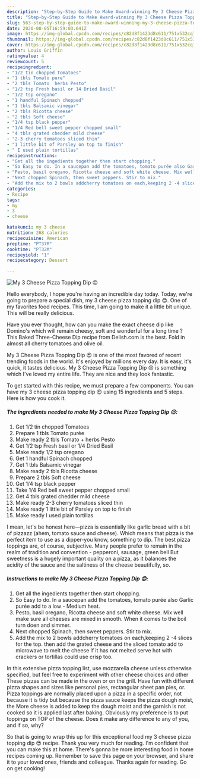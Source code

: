 ```yaml
---
description: "Step-by-Step Guide to Make Award-winning My 3 Cheese Pizza Topping Dip 😍"
title: "Step-by-Step Guide to Make Award-winning My 3 Cheese Pizza Topping Dip 😍"
slug: 563-step-by-step-guide-to-make-award-winning-my-3-cheese-pizza-topping-dip
date: 2020-08-05T16:59:03.641Z
image: https://img-global.cpcdn.com/recipes/c82d8f1423d8c611/751x532cq70/my-3-cheese-pizza-topping-dip-😍-recipe-main-photo.jpg
thumbnail: https://img-global.cpcdn.com/recipes/c82d8f1423d8c611/751x532cq70/my-3-cheese-pizza-topping-dip-😍-recipe-main-photo.jpg
cover: https://img-global.cpcdn.com/recipes/c82d8f1423d8c611/751x532cq70/my-3-cheese-pizza-topping-dip-😍-recipe-main-photo.jpg
author: Louis Griffin
ratingvalue: 4
reviewcount: 5
recipeingredient:
- "1/2 tin chopped Tomatoes"
- "1 tbls Tomato pure"
- "2 tbls Tomato  herbs Pesto"
- "1/2 tsp Fresh basil or 14 Dried Basil"
- "1/2 tsp oregano"
- "1 handful Spinach chopped"
- "1 tbls Balsamic vinegar"
- "2 tbls Ricotta cheese"
- "2 tbls Soft cheese"
- "1/4 tsp black pepper"
- "1/4 Red bell sweet pepper chopped small"
- "4 tbls grated chedder mild cheese"
- "2-3 cherry tomatoes sliced thin"
- "1 little bit of Parsley on top to finish"
- " I used plain tortillas"
recipeinstructions:
- "Get all the ingedients together then start chopping."
- "So Easy to do. In a saucepan add the tomatoes, tomato purée also Garlic purée add to a low - Medium heat."
- "Pesto, basil oregano, Ricotta cheese and soft white cheese. Mix well make sure all cheeses are mixed in smooth. When it comes to the boil turn doen and simmer."
- "Next chopped Spinach, then sweet peppers. Stir to mix."
- "Add the mix to 2 bowls addcherry tomatoes on each,keeping 2 -4 slices for the top. then add the grated cheese and the sliced tomato add to microwave to melt the cheese if it has not melted serve hot with crackers or tortillas could use crisp too."
categories:
- Recipe
tags:
- my
- 3
- cheese

katakunci: my 3 cheese 
nutrition: 268 calories
recipecuisine: American
preptime: "PT37M"
cooktime: "PT32M"
recipeyield: "1"
recipecategory: Dessert

---
```



![My 3 Cheese Pizza Topping Dip 😍](https://img-global.cpcdn.com/recipes/c82d8f1423d8c611/751x532cq70/my-3-cheese-pizza-topping-dip-😍-recipe-main-photo.jpg)

Hello everybody, I hope you're having an incredible day today. Today, we're going to prepare a special dish, my 3 cheese pizza topping dip 😍. One of my favorites food recipes. This time, I am going to make it a little bit unique. This will be really delicious.

Have you ever thought, how can you make the exact cheese dip like Domino&#39;s which will remain cheesy, soft and wonderful for a long time ? This Baked Three-Cheese Dip recipe from Delish.com is the best. Fold in almost all cherry tomatoes and olive oil.

My 3 Cheese Pizza Topping Dip 😍 is one of the most favored of recent trending foods in the world. It's enjoyed by millions every day. It is easy, it's quick, it tastes delicious. My 3 Cheese Pizza Topping Dip 😍 is something which I've loved my entire life. They are nice and they look fantastic.


To get started with this recipe, we must prepare a few components. You can have my 3 cheese pizza topping dip 😍 using 15 ingredients and 5 steps. Here is how you cook it.

<!--inarticleads1-->

##### The ingredients needed to make My 3 Cheese Pizza Topping Dip 😍:

1. Get 1/2 tin chopped Tomatoes
1. Prepare 1 tbls Tomato purèe
1. Make ready 2 tbls Tomato + herbs Pesto
1. Get 1/2 tsp Fresh basil or 1/4 Dried Basil
1. Make ready 1/2 tsp oregano
1. Get 1 handful Spinach chopped
1. Get 1 tbls Balsamic vinegar
1. Make ready 2 tbls Ricotta cheese
1. Prepare 2 tbls Soft cheese
1. Get 1/4 tsp black pepper
1. Take 1/4 Red bell sweet pepper chopped small
1. Get 4 tbls grated chedder mild cheese
1. Make ready 2-3 cherry tomatoes sliced thin
1. Make ready 1 little bit of Parsley on top to finish
1. Make ready  I used plain tortillas


I mean, let&#39;s be honest here—pizza is essentially like garlic bread with a bit of pizzazz (ahem, tomato sauce and cheese). Which means that pizza is the perfect item to use as a dipper-you know, something to dip. The best pizza toppings are, of course, subjective. Many people prefer to remain in the realm of tradition and convention - pepperoni, sausage, green bell But sweetness is a hugely important quality on a pizza, as it balances the acidity of the sauce and the saltiness of the cheese beautifully, so. 

<!--inarticleads2-->

##### Instructions to make My 3 Cheese Pizza Topping Dip 😍:

1. Get all the ingedients together then start chopping.
1. So Easy to do. In a saucepan add the tomatoes, tomato purée also Garlic purée add to a low - Medium heat.
1. Pesto, basil oregano, Ricotta cheese and soft white cheese. Mix well make sure all cheeses are mixed in smooth. When it comes to the boil turn doen and simmer.
1. Next chopped Spinach, then sweet peppers. Stir to mix.
1. Add the mix to 2 bowls addcherry tomatoes on each,keeping 2 -4 slices for the top. then add the grated cheese and the sliced tomato add to microwave to melt the cheese if it has not melted serve hot with crackers or tortillas could use crisp too.


In this extensive pizza topping list, use mozzarella cheese unless otherwise specified, but feel free to experiment with other cheese choices and other These pizzas can be made in the oven or on the grill. Have fun with different pizza shapes and sizes like personal pies, rectangular sheet pan pies, or. Pizza toppings are normally placed upon a pizza in a specific order, not because it is tidy but because the pizza sauce keeps the pizza dough moist, the More cheese is added to keep the dough moist and the garnish is not cooked so it is applied last after baking. Obviously my preference is to put toppings on TOP of the cheese. Does it make any difference to any of you, and if so, why? 

So that is going to wrap this up for this exceptional food my 3 cheese pizza topping dip 😍 recipe. Thank you very much for reading. I'm confident that you can make this at home. There's gonna be more interesting food in home recipes coming up. Remember to save this page on your browser, and share it to your loved ones, friends and colleague. Thanks again for reading. Go on get cooking!
